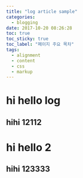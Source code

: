 ```yaml
---
title: "log article sample"
categories: 
  - blogging
date: 2017-10-20 08:26:28 
toc: true
toc_sticky: true
toc_label: "페이지 주요 목차"
tags:
  - alignment
  - content
  - css
  - markup
---
```


# hi hello log
## hihi 12112	

# hi hello 2
## hihi 123333

